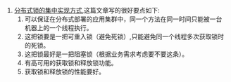 1. [分布式锁的集中实现方式](https://github.com/lwwjxz/Blogs/new/master/distributed),这篇文章写的很好要点如下:    
    1. 可以保证在分布式部署的应用集群中，同一个方法在同一时间只能被一台机器上的一个线程执行。    
    1. 这把锁要是一把可重入锁（避免死锁）,只能避免同一个线程多次获取锁时的死锁。   
    1. 这把锁最好是一把阻塞锁（根据业务需求考虑要不要这条）。   
    1. 有高可用的获取锁和释放锁功能。   
    1. 获取锁和释放锁的性能要好。    



      
